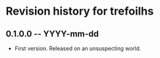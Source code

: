 # Revision history for trefoilhs

## 0.1.0.0 -- YYYY-mm-dd

* First version. Released on an unsuspecting world.
